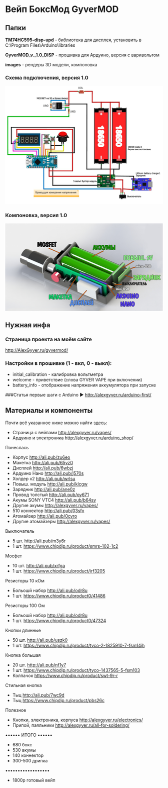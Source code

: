 # Вейп БоксМод GyverMOD

## Папки

**TM74HC595-disp-upd** - библиотека для дисплея, установить в C:\Program Files\Arduino\libraries
  
**GyverMOD_v._1.0_DISP** - прошивка для Ардуино, версия с варивольтом

**images** - рендеры 3D модели, компоновка

### Схема подключения, версия 1.0
![GyverMOD 1.0](https://github.com/AlexGyver/GyverMOD/blob/master/scheme_1.0.jpg)

### Компоновка, версия 1.0
![GyverMOD 1.0](https://github.com/AlexGyver/GyverMOD/blob/master/images/comp1.jpg)

## Нужная инфа
### Страница проекта на моём сайте
http://AlexGyver.ru/gyvermod/

### Настройки в прошивке (1 - вкл, 0 - выкл): 
* initial_calibration - калибровка вольтметра
* welcome - приветствие (слова GYVER VAPE при включении)
* battery_info - отображение напряжения аккумулятора при запуске

###Статья первые шаги с Arduino
► http://alexgyver.ru/arduino-first/

##  Материалы и компоненты
Почти всё указанное ниже можно найти здесь:
- Страница с вейпами http://alexgyver.ru/vapes/
- Ардуино и электроника http://alexgyver.ru/arduino_shop/

Понеслась
* Корпус http://ali.pub/zu6eo
* Макетка http://ali.pub/65yz0
* Дисплей http://ali.pub/6wbzj
* Ардуино Нано http://ali.pub/j570s
* Холдер х2 http://ali.pub/wrlsu
* Повыш. модуль http://ali.pub/klcgw
* Зарядник http://ali.pub/ane0z
* Провод толстый http://ali.pub/oy671
* Акумы SONY VTС4 http://ali.pub/b64sy
* Другие акумы http://alexgyver.ru/vapes/
* 510 коннектор http://ali.pub/03sfx
* Атомайзер http://ali.pub/0cvro
* Другие атомайзеры http://alexgyver.ru/vapes/

Выключатель
* 5 шт. http://ali.pub/m3y6r
* 1 шт. https://www.chipdip.ru/product/smrs-102-1c2

Мосфет
* 10 шт. http://ali.pub/xrfga
* 1 шт. https://www.chipdip.ru/product/irf3205

Резисторы 10 кОм
* Больошй набор http://ali.pub/odr8u
* 1 шт. https://www.chipdip.ru/product0/41486

Резисторы 100 Ом
* Больошй набор http://ali.pub/odr8u
* 1 шт. https://www.chipdip.ru/product0/47324

Кнопки длинные 
* 50 шт. http://ali.pub/uszk0
* 1 шт. https://www.chipdip.ru/product/tyco-2-1825910-7-fsm14jh

Кнопка большая 
* 20 шт. http://ali.pub/nf1y7
* 1 шт. https://www.chipdip.ru/product/tyco-1437565-5-fsm103
* Колпачок https://www.chipdip.ru/product/swt-9r-r

Стильная кнопка
* Тыц http://ali.pub/7wc9d
* Тыц https://www.chipdip.ru/product/pbs26c

Полезное
* Кнопки, электроника, корпуса http://alexgyver.ru/electronics/
* Припой, паяльники http://alexgyver.ru/all-for-soldering/

•••••• ИТОГО ••••••
* 680 бокс
* 530 акумы
* 140 коннектор
* 300-500 дрипка

••••••••••••••••••
* 1800р готовый вейп